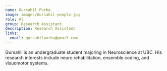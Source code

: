 ```yaml
---
name: Gursahil Purba
image: images/Gursahil-people.jpg
role: Al
group: Research Assistant  
description: Research Assistant
links:
  email: gursahilpurba@gmail.com
---
```


Gursahil is an undergraduate student majoring in Neuroscience at UBC. His research interests include neuro rehabilitation, ensemble coding, and visuomotor systems.
